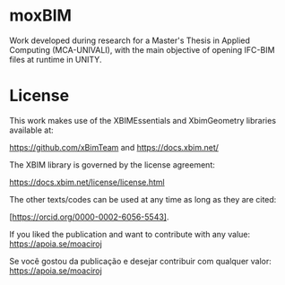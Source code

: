 # moxBIM

Work developed during research for a Master's Thesis in Applied Computing (MCA-UNIVALI), with the main objective of opening IFC-BIM files at runtime in UNITY.

# License

This work makes use of the XBIMEssentials and XbimGeometry libraries available at: 

https://github.com/xBimTeam and https://docs.xbim.net/

The XBIM library is governed by the license agreement: 

https://docs.xbim.net/license/license.html

The other texts/codes can be used at any time as long as they are cited:

[https://orcid.org/0000-0002-6056-5543].

If you liked the publication and want to contribute with any value: https://apoia.se/moaciroj 

Se você gostou da publicação e desejar contribuir com qualquer valor: https://apoia.se/moaciroj
